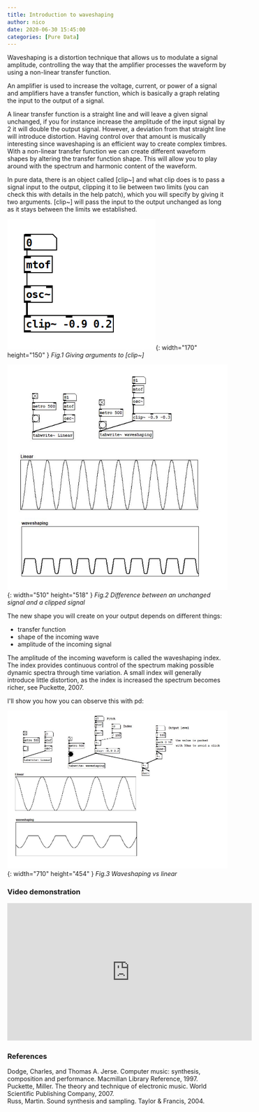 ```yaml
---
title: Introduction to waveshaping
author: nico
date: 2020-06-30 15:45:00
categories: [Pure Data]
---
```


Waveshaping is a distortion technique that allows us to modulate a signal amplitude, controlling the way that the amplifier processes the waveform by using a non-linear transfer function.

An amplifier is used to increase the voltage, current, or power of a signal and amplifiers have a transfer function, which is basically a graph relating the input to the output of a signal. 

A linear transfer function is a straight line and will leave a given signal unchanged, if you for instance increase the amplitude of the input signal by 2 it will double the output signal. However, a deviation from that straight line will introduce distortion. Having control over that amount is musically interesting since waveshaping is an efficient way to create complex timbres. With a non-linear transfer function we can create different waveform shapes by altering the transfer function shape. This will allow you to play around with the spectrum and harmonic content of the waveform.

In pure data, there is an object called [clip~] and what clip does is to pass a signal input to the output, clipping it to lie between two limits (you can check this with details in the help patch), which you will specify by giving it two arguments. [clip~] will pass the input to the output unchanged as long as it stays between the limits we established.

![clip-object](https://raw.githubusercontent.com/nico-audio/nico-audio.github.io/main/_posts/img/IntroWaveshaping/Fig1_Clip-object.png){: width="170" height="150" }
_Fig.1 Giving arguments to [clip~]_

![waveshaping-vs-linear](https://raw.githubusercontent.com/nico-audio/nico-audio.github.io/main/_posts/img/IntroWaveshaping/Fig2_waveshaping-vs-linear.JPG){: width="510" height="518" }
_Fig.2 Difference between an unchanged signal and a clipped signal_

The new shape you will create on your output depends on different things:
 - transfer function
 - shape of the incoming wave
 - amplitude of the incoming signal 

The amplitude of the incoming waveform is called the waveshaping index. The index provides continuous control of the spectrum making possible dynamic spectra through time variation. A small index will generally introduce little distortion, as the index is increased the spectrum becomes richer, see Puckette, 2007.

I'll show you how you can observe this with pd:

![ws-linear](https://raw.githubusercontent.com/nico-audio/nico-audio.github.io/main/_posts/img/IntroWaveshaping/Fig3_waveshaping-vs-linear-2.JPG){: width="710" height="454" }
_Fig.3 Waveshaping vs linear_

### Video demonstration

<div style="text-align: center;"><iframe width="560" height="315" src="https://www.youtube.com/embed/q3vaxSWWWg8" frameborder="0" allow="accelerometer; autoplay; encrypted-media; gyroscope; picture-in-picture" allowfullscreen></iframe></div>


### References

Dodge, Charles, and Thomas A. Jerse. Computer music: synthesis, composition and performance. Macmillan Library Reference, 1997.\
Puckette, Miller. The theory and technique of electronic music. World Scientific Publishing Company, 2007.\
Russ, Martin. Sound synthesis and sampling. Taylor & Francis, 2004.



